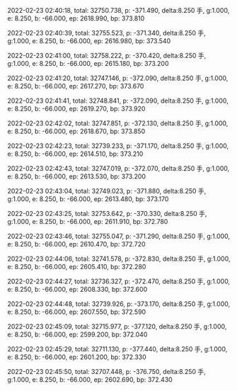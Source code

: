 2022-02-23 02:40:18, total: 32750.738, p: -371.490, delta:8.250 手, g:1.000, e: 8.250, b: -66.000, ep: 2618.990, bp: 373.810

2022-02-23 02:40:39, total: 32755.523, p: -371.340, delta:8.250 手, g:1.000, e: 8.250, b: -66.000, ep: 2616.980, bp: 373.540

2022-02-23 02:41:00, total: 32758.222, p: -370.420, delta:8.250 手, g:1.000, e: 8.250, b: -66.000, ep: 2615.180, bp: 373.200

2022-02-23 02:41:20, total: 32747.146, p: -372.090, delta:8.250 手, g:1.000, e: 8.250, b: -66.000, ep: 2617.270, bp: 373.670

2022-02-23 02:41:41, total: 32748.841, p: -372.090, delta:8.250 手, g:1.000, e: 8.250, b: -66.000, ep: 2619.270, bp: 373.920

2022-02-23 02:42:02, total: 32747.851, p: -372.130, delta:8.250 手, g:1.000, e: 8.250, b: -66.000, ep: 2618.670, bp: 373.850

2022-02-23 02:42:23, total: 32739.233, p: -371.170, delta:8.250 手, g:1.000, e: 8.250, b: -66.000, ep: 2614.510, bp: 373.210

2022-02-23 02:42:43, total: 32747.019, p: -372.070, delta:8.250 手, g:1.000, e: 8.250, b: -66.000, ep: 2613.530, bp: 373.200

2022-02-23 02:43:04, total: 32749.023, p: -371.880, delta:8.250 手, g:1.000, e: 8.250, b: -66.000, ep: 2613.480, bp: 373.170

2022-02-23 02:43:25, total: 32753.642, p: -370.330, delta:8.250 手, g:1.000, e: 8.250, b: -66.000, ep: 2611.910, bp: 372.780

2022-02-23 02:43:46, total: 32755.047, p: -371.290, delta:8.250 手, g:1.000, e: 8.250, b: -66.000, ep: 2610.470, bp: 372.720

2022-02-23 02:44:06, total: 32741.578, p: -372.830, delta:8.250 手, g:1.000, e: 8.250, b: -66.000, ep: 2605.410, bp: 372.280

2022-02-23 02:44:27, total: 32736.327, p: -372.470, delta:8.250 手, g:1.000, e: 8.250, b: -66.000, ep: 2608.330, bp: 372.600

2022-02-23 02:44:48, total: 32739.926, p: -373.170, delta:8.250 手, g:1.000, e: 8.250, b: -66.000, ep: 2607.550, bp: 372.590

2022-02-23 02:45:09, total: 32715.977, p: -377.120, delta:8.250 手, g:1.000, e: 8.250, b: -66.000, ep: 2599.200, bp: 372.040

2022-02-23 02:45:29, total: 32711.130, p: -377.440, delta:8.250 手, g:1.000, e: 8.250, b: -66.000, ep: 2601.200, bp: 372.330

2022-02-23 02:45:50, total: 32707.448, p: -376.750, delta:8.250 手, g:1.000, e: 8.250, b: -66.000, ep: 2602.690, bp: 372.430
